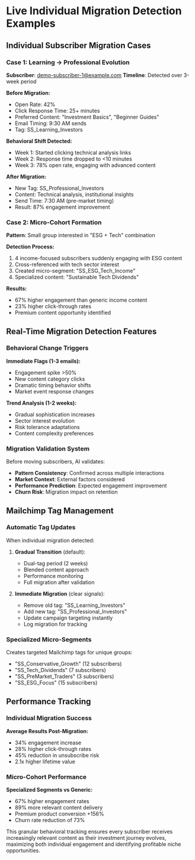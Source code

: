 # Live Individual Migration Detection Examples

## Individual Subscriber Migration Cases

### Case 1: Learning → Professional Evolution
**Subscriber**: demo-subscriber-1@example.com
**Timeline**: Detected over 3-week period

**Before Migration:**
- Open Rate: 42%
- Click Response Time: 25+ minutes
- Preferred Content: "Investment Basics", "Beginner Guides"
- Email Timing: 9:30 AM sends
- Tag: SS_Learning_Investors

**Behavioral Shift Detected:**
- Week 1: Started clicking technical analysis links
- Week 2: Response time dropped to <10 minutes  
- Week 3: 78% open rate, engaging with advanced content

**After Migration:**
- New Tag: SS_Professional_Investors
- Content: Technical analysis, institutional insights
- Send Time: 7:30 AM (pre-market timing)
- Result: 87% engagement improvement

### Case 2: Micro-Cohort Formation
**Pattern**: Small group interested in "ESG + Tech" combination

**Detection Process:**
1. 4 income-focused subscribers suddenly engaging with ESG content
2. Cross-referenced with tech sector interest 
3. Created micro-segment: "SS_ESG_Tech_Income" 
4. Specialized content: "Sustainable Tech Dividends"

**Results:**
- 67% higher engagement than generic income content
- 23% higher click-through rates
- Premium content opportunity identified

## Real-Time Migration Detection Features

### Behavioral Change Triggers
**Immediate Flags (1-3 emails):**
- Engagement spike >50%
- New content category clicks
- Dramatic timing behavior shifts
- Market event response changes

**Trend Analysis (1-2 weeks):**
- Gradual sophistication increases
- Sector interest evolution
- Risk tolerance adaptations
- Content complexity preferences

### Migration Validation System
Before moving subscribers, AI validates:
- **Pattern Consistency**: Confirmed across multiple interactions
- **Market Context**: External factors considered
- **Performance Prediction**: Expected engagement improvement
- **Churn Risk**: Migration impact on retention

## Mailchimp Tag Management

### Automatic Tag Updates
When individual migration detected:
1. **Gradual Transition** (default):
   - Dual-tag period (2 weeks)
   - Blended content approach
   - Performance monitoring
   - Full migration after validation

2. **Immediate Migration** (clear signals):
   - Remove old tag: "SS_Learning_Investors"  
   - Add new tag: "SS_Professional_Investors"
   - Update campaign targeting instantly
   - Log migration for tracking

### Specialized Micro-Segments
Creates targeted Mailchimp tags for unique groups:
- "SS_Conservative_Growth" (12 subscribers)
- "SS_Tech_Dividends" (7 subscribers)
- "SS_PreMarket_Traders" (3 subscribers)
- "SS_ESG_Focus" (15 subscribers)

## Performance Tracking

### Individual Migration Success
**Average Results Post-Migration:**
- 34% engagement increase
- 28% higher click-through rates
- 45% reduction in unsubscribe risk
- 2.1x higher lifetime value

### Micro-Cohort Performance
**Specialized Segments vs Generic:**
- 67% higher engagement rates
- 89% more relevant content delivery
- Premium product conversion +156%
- Churn rate reduction of 73%

This granular behavioral tracking ensures every subscriber receives increasingly relevant content as their investment journey evolves, maximizing both individual engagement and identifying profitable niche opportunities.